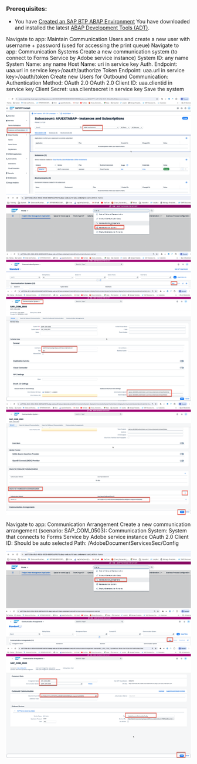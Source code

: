 
### Prerequisites:
- You have [Created an SAP BTP ABAP Environment](https://developers.sap.com/tutorials/abap-environment-trial-onboarding.html) 
You have downloaded and installed the latest [ABAP Development Tools (ADT)](https://developers.sap.com/tutorials/abap-install-adt.html).

Navigate to app: Maintain Communication Users and create a new user with username + password (used for accessing the print queue)
Navigate to app: Communication Systems
Create a new communication system (to connect to Forms Service by Adobe service instance)
System ID: any name
System Name: any name
Host Name: uri in service key
Auth. Endpoint: uaa.url in service key>/oauth/authorize
Token Endpoint: uaa.url in service key>/oauth/token
Create new Users for Outbound Communication:
Authentication Method: OAuth 2.0
OAuth 2.0 Client ID: uaa.clientid in service key
Client Secret: uaa.clientsecret in service key
Save the system

![alt text](image-7.png)
![alt text](image-5.png)
![alt text](image-6.png)
![alt text](image.png)
![alt text](image-1.png)




Navigate to app: Communication Arrangement
Create a new communication arrangement (scenario: SAP_COM_0503):
Communication System: System that connects to Forms Service by Adobe service instance
OAuth 2.0 Client ID: Should be auto selected
Path: /AdobeDocumentServicesSec/Config

![alt text](image-3.png)
![alt text](image-4.png)
![alt text](image-2.png)